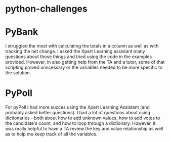 # python-challenges
# PyBank 
I struggled the most with calculating the totals in a column as well as with tracking the net change. I asked the Xpert Learning assistant many questions about 
those things and tried using the code in the examples provided. However, in also getting help from the TA and a tutor, some of that scripting proved unncessary or the variables needed to be more specific to the solution.
# PyPoll
For pyPoll I had more succes using the Xpert Learning Assistant (and probably asked better questions). I had a lot of questions about using dictionaries - both about how to add unknown values, how to add votes to the candidate's count, and how to loop through a dictionary. However, it was really helpful to have a TA review the key and value relationship as well as to help me keep track of all the variables.